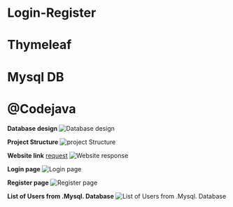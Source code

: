 # Login-Register 
# Thymeleaf
# Mysql DB
# @Codejava

**Database design**
![Database design](https://user-images.githubusercontent.com/20375942/173214967-b7a6ce91-99af-4c48-a681-21d4eefcfc46.png)



**Project Structure**
![project Structure](https://user-images.githubusercontent.com/20375942/173214937-8e3948c2-98ea-49fb-879b-4a6236901a5d.png)

**Website link**
[request](http://localhost:8081/)
![Website response](https://user-images.githubusercontent.com/20375942/173215231-012ffaa2-7a50-435a-841b-58e1052da135.png)

**Login page**
![Login page](https://user-images.githubusercontent.com/20375942/173215238-0cbd9ea1-134f-4585-9409-ff5a1a6a9cb7.png)


**Register page**
![Register page](https://user-images.githubusercontent.com/20375942/173215246-0c67e382-ff5e-484d-8d9a-84a8d6c22990.png)


**List of Users from .Mysql. Database**
![List of Users from .Mysql. Database](https://user-images.githubusercontent.com/20375942/173215259-fc21953d-486a-421d-bef9-5bc30ab70f81.png)
